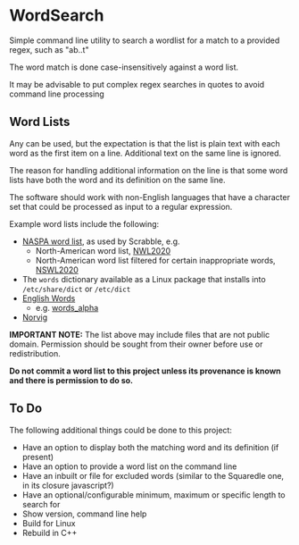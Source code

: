 # WordSearch
Simple command line utility to search a wordlist for a match to a provided regex, such as "ab..t"

The word match is done case-insensitively against a word list.

It may be advisable to put complex regex searches in quotes to avoid command line processing 

## Word Lists
Any can be used, but the expectation is that the list is plain text with each word as the first item on a line. Additional text on the same line is ignored.

The reason for handling additional information on the line is that some word lists have both the word and its definition on the same line.

The software should work with non-English languages that have a character set that could be processed as input to a regular expression.

Example word lists include the following:
* [NASPA word list](https://github.com/scrabblewords/scrabblewords), as used by Scrabble, e.g.
  * North-American word list, [NWL2020](https://github.com/scrabblewords/scrabblewords/blob/main/words/North-American/NSWL2020.txt)
  * North-American word list filtered for certain inappropriate words, [NSWL2020](https://github.com/scrabblewords/scrabblewords/blob/main/words/North-American/NSWL2020.txt)
* The ```words``` dictionary available as a Linux package that installs into ```/etc/share/dict``` or ```/etc/dict```
* [English Words](https://github.com/dwyl/english-words)
  * e.g. [words_alpha](https://github.com/dwyl/english-words/blob/master/words_alpha.txt) 
* [Norvig](https://norvig.com/ngrams/enable1.txt)

__IMPORTANT NOTE:__ The list above may include files that are not public domain. Permission should be sought from their owner before use or redistribution.

__Do not commit a word list to this project unless its provenance is known and there is permission to do so.__

## To Do
The following additional things could be done to this project:
* Have an option to display both the matching word and its definition (if present)
* Have an option to provide a word list on the command line
* Have an inbuilt or file for excluded words (similar to the Squaredle one, in its closure javascript?)
* Have an optional/configurable minimum, maximum or specific length to search for
* Show version, command line help
* Build for Linux
* Rebuild in C++